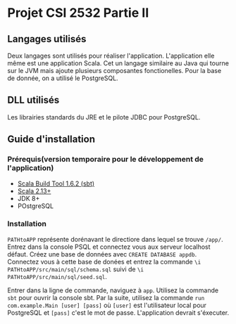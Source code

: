 # Projet CSI 2532 Partie II

## Langages utilisés

Deux langages sont utilisés pour réaliser l'application. L'application elle même est une application Scala. Cet un langage similaire au Java qui tourne sur le JVM mais ajoute plusieurs composantes fonctionelles. Pour la base de donnée, on a utilisé le PostgreSQL.

## DLL utilisés

Les librairies standards du JRE et le pilote JDBC pour PostgreSQL.

## Guide d'installation

### Prérequis(version temporaire pour le développement de l'application)

- [Scala Build Tool 1.6.2 (sbt)](https://www.scala-sbt.org/)
- [Scala 2.13+](https://www.scala-lang.org/download/)
- JDK 8+
- POstgreSQL

### Installation

`PATHtoAPP` représente dorénavant le directiore dans lequel se trouve `/app/`. Entrez dans la console PSQL et connectez vous aux serveur localhost défaut. Créez une base de données avec `CREATE DATABASE appdb`. Connectez vous à cette base de donées et entrez la commande `\i PATHtoAPP/src/main/sql/schema.sql` suivi de `\i PATHtoAPP/src/main/sql/seed.sql`.

Entrer dans la ligne de commande, naviguez à `app`. Utilisez la commande `sbt` pour ouvrir la console sbt. Par la suite, utilisez la commande `run com.example.Main [user] [pass]` où `[user]` est l'utilisateur local pour PostgreSQL et `[pass]` c'est le mot de passe. L'application devrait s'éxecuter.
